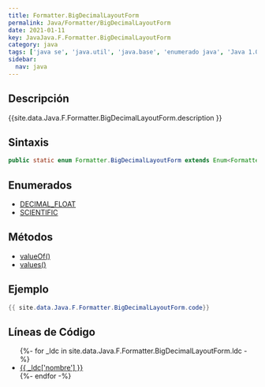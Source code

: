 ```yaml
---
title: Formatter.BigDecimalLayoutForm
permalink: Java/Formatter/BigDecimalLayoutForm
date: 2021-01-11
key: JavaJava.F.Formatter.BigDecimalLayoutForm
category: java
tags: ['java se', 'java.util', 'java.base', 'enumerado java', 'Java 1.0']
sidebar: 
  nav: java
---
```


## Descripción
{{site.data.Java.F.Formatter.BigDecimalLayoutForm.description }}

## Sintaxis
~~~java
public static enum Formatter.BigDecimalLayoutForm extends Enum<Formatter.BigDecimalLayoutForm>
~~~

## Enumerados
* [DECIMAL_FLOAT](/Java/Formatter/BigDecimalLayoutForm/DECIMAL_FLOAT)
* [SCIENTIFIC](/Java/Formatter/BigDecimalLayoutForm/SCIENTIFIC)

## Métodos
* [valueOf()](/Java/Formatter/BigDecimalLayoutForm/valueOf)
* [values()](/Java/Formatter/BigDecimalLayoutForm/values)

## Ejemplo
~~~java
{{ site.data.Java.F.Formatter.BigDecimalLayoutForm.code}}
~~~

## Líneas de Código
<ul>
{%- for _ldc in site.data.Java.F.Formatter.BigDecimalLayoutForm.ldc -%}
   <li>
       <a href="{{_ldc['url'] }}">{{ _ldc['nombre'] }}</a>
   </li>
{%- endfor -%}
</ul>
